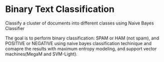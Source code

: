 # Binary Text Classification 

Classify a cluster of documents into different classes using Naive Bayes Classifier

The goal is to perform binary classification: SPAM or HAM (not spam), and POSITIVE or NEGATIVE using naive bayes classification techinique and comapre the results with maximum entropy modeling, and support vector machines(MegaM and SVM-Light). 
